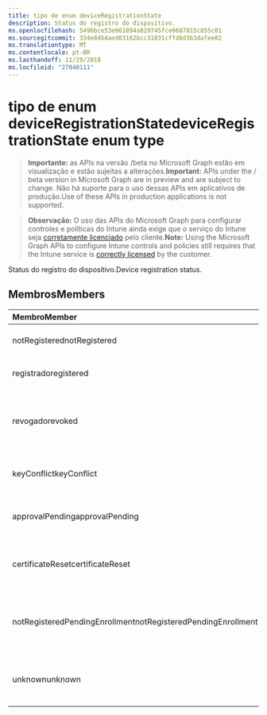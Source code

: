 ```yaml
---
title: tipo de enum deviceRegistrationState
description: Status do registro do dispositivo.
ms.openlocfilehash: 5496bce53e061894a829745fce0687815c855c01
ms.sourcegitcommit: 334e84b4aed63162bcc31831cffd6d363dafee02
ms.translationtype: MT
ms.contentlocale: pt-BR
ms.lasthandoff: 11/29/2018
ms.locfileid: "27040111"
---
```

# <a name="deviceregistrationstate-enum-type"></a><span data-ttu-id="5d973-103">tipo de enum deviceRegistrationState</span><span class="sxs-lookup"><span data-stu-id="5d973-103">deviceRegistrationState enum type</span></span>

> <span data-ttu-id="5d973-104">**Importante:** as APIs na versão /beta no Microsoft Graph estão em visualização e estão sujeitas a alterações.</span><span class="sxs-lookup"><span data-stu-id="5d973-104">**Important:** APIs under the / beta version in Microsoft Graph are in preview and are subject to change.</span></span> <span data-ttu-id="5d973-105">Não há suporte para o uso dessas APIs em aplicativos de produção.</span><span class="sxs-lookup"><span data-stu-id="5d973-105">Use of these APIs in production applications is not supported.</span></span>

> <span data-ttu-id="5d973-106">**Observação:** O uso das APIs do Microsoft Graph para configurar controles e políticas do Intune ainda exige que o serviço do Intune seja [corretamente licenciado](https://go.microsoft.com/fwlink/?linkid=839381) pelo cliente.</span><span class="sxs-lookup"><span data-stu-id="5d973-106">**Note:** Using the Microsoft Graph APIs to configure Intune controls and policies still requires that the Intune service is [correctly licensed](https://go.microsoft.com/fwlink/?linkid=839381) by the customer.</span></span>

<span data-ttu-id="5d973-107">Status do registro do dispositivo.</span><span class="sxs-lookup"><span data-stu-id="5d973-107">Device registration status.</span></span>
## <a name="members"></a><span data-ttu-id="5d973-108">Membros</span><span class="sxs-lookup"><span data-stu-id="5d973-108">Members</span></span>
|<span data-ttu-id="5d973-109">Membro</span><span class="sxs-lookup"><span data-stu-id="5d973-109">Member</span></span>|<span data-ttu-id="5d973-110">Valor</span><span class="sxs-lookup"><span data-stu-id="5d973-110">Value</span></span>|<span data-ttu-id="5d973-111">Descrição</span><span class="sxs-lookup"><span data-stu-id="5d973-111">Description</span></span>|
|:---|:---|:---|
|<span data-ttu-id="5d973-112">notRegistered</span><span class="sxs-lookup"><span data-stu-id="5d973-112">notRegistered</span></span>|<span data-ttu-id="5d973-113">0</span><span class="sxs-lookup"><span data-stu-id="5d973-113">0</span></span>|<span data-ttu-id="5d973-114">O dispositivo não está registrado.</span><span class="sxs-lookup"><span data-stu-id="5d973-114">The device is not registered.</span></span>|
|<span data-ttu-id="5d973-115">registrado</span><span class="sxs-lookup"><span data-stu-id="5d973-115">registered</span></span>|<span data-ttu-id="5d973-116">2</span><span class="sxs-lookup"><span data-stu-id="5d973-116">2</span></span>|<span data-ttu-id="5d973-117">O dispositivo está registrado.</span><span class="sxs-lookup"><span data-stu-id="5d973-117">The device is registered.</span></span>|
|<span data-ttu-id="5d973-118">revogado</span><span class="sxs-lookup"><span data-stu-id="5d973-118">revoked</span></span>|<span data-ttu-id="5d973-119">3</span><span class="sxs-lookup"><span data-stu-id="5d973-119">3</span></span>|<span data-ttu-id="5d973-120">O dispositivo foi bloqueado, apagado ou desativado.</span><span class="sxs-lookup"><span data-stu-id="5d973-120">The device has been blocked, wiped or retired.</span></span>|
|<span data-ttu-id="5d973-121">keyConflict</span><span class="sxs-lookup"><span data-stu-id="5d973-121">keyConflict</span></span>|<span data-ttu-id="5d973-122">4</span><span class="sxs-lookup"><span data-stu-id="5d973-122">4</span></span>|<span data-ttu-id="5d973-123">O dispositivo tem um conflito de chave.</span><span class="sxs-lookup"><span data-stu-id="5d973-123">The device has a key conflict.</span></span>|
|<span data-ttu-id="5d973-124">approvalPending</span><span class="sxs-lookup"><span data-stu-id="5d973-124">approvalPending</span></span>|<span data-ttu-id="5d973-125">5</span><span class="sxs-lookup"><span data-stu-id="5d973-125">5</span></span>|<span data-ttu-id="5d973-126">O dispositivo está aguardando aprovação.</span><span class="sxs-lookup"><span data-stu-id="5d973-126">The device is pending approval.</span></span>|
|<span data-ttu-id="5d973-127">certificateReset</span><span class="sxs-lookup"><span data-stu-id="5d973-127">certificateReset</span></span>|<span data-ttu-id="5d973-128">6</span><span class="sxs-lookup"><span data-stu-id="5d973-128">6</span></span>|<span data-ttu-id="5d973-129">O certificado do dispositivo foi redefinido.</span><span class="sxs-lookup"><span data-stu-id="5d973-129">The device certificate has been reset.</span></span>|
|<span data-ttu-id="5d973-130">notRegisteredPendingEnrollment</span><span class="sxs-lookup"><span data-stu-id="5d973-130">notRegisteredPendingEnrollment</span></span>|<span data-ttu-id="5d973-131">7</span><span class="sxs-lookup"><span data-stu-id="5d973-131">7</span></span>|<span data-ttu-id="5d973-132">O dispositivo não está registrado e pendentes de inscrição.</span><span class="sxs-lookup"><span data-stu-id="5d973-132">The device is not registered and pending enrollment.</span></span>|
|<span data-ttu-id="5d973-133">unknown</span><span class="sxs-lookup"><span data-stu-id="5d973-133">unknown</span></span>|<span data-ttu-id="5d973-134">8</span><span class="sxs-lookup"><span data-stu-id="5d973-134">8</span></span>|<span data-ttu-id="5d973-135">O status do registro de dispositivo é desconhecido.</span><span class="sxs-lookup"><span data-stu-id="5d973-135">The device registration status is unknown.</span></span>|





